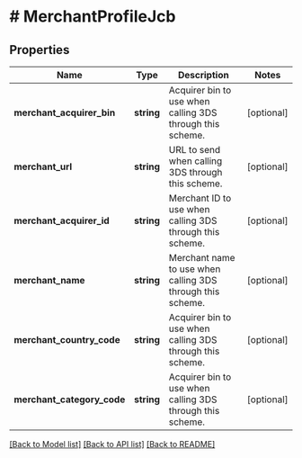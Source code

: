 # # MerchantProfileJcb

## Properties

Name | Type | Description | Notes
------------ | ------------- | ------------- | -------------
**merchant_acquirer_bin** | **string** | Acquirer bin to use when calling 3DS through this scheme. | [optional]
**merchant_url** | **string** | URL to send when calling 3DS through this scheme. | [optional]
**merchant_acquirer_id** | **string** | Merchant ID to use when calling 3DS through this scheme. | [optional]
**merchant_name** | **string** | Merchant name to use when calling 3DS through this scheme. | [optional]
**merchant_country_code** | **string** | Acquirer bin to use when calling 3DS through this scheme. | [optional]
**merchant_category_code** | **string** | Acquirer bin to use when calling 3DS through this scheme. | [optional]

[[Back to Model list]](../../README.md#models) [[Back to API list]](../../README.md#endpoints) [[Back to README]](../../README.md)
